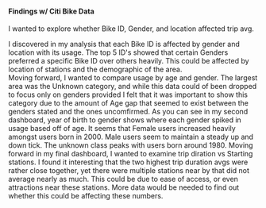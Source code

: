 #### Findings w/ Citi Bike Data

I wanted to explore whether Bike ID, Gender, and location affected trip avg.

I discovered in my analysis that each Bike ID is affected by gender and location with its usage.
The top 5 ID's showed that certain Genders preferred a specific Bike ID over others heavily. 
This could be affected by location of stations and the demographic of the area. \
Moving forward, I wanted to compare usage by age and gender. The largest area was the Unknown category, and while
this data could of been dropped to focus only on genders provided I felt that it was important to show this category due to
the amount of Age gap that seemed to exist between the genders stated and the ones uncomfirmed. As you can see in my second dashboard, year of birth to gender shows where each gender spiked in usage based off of age. It seems that Female users increased
heavily amongst users born in 2000. Male users seem to maintain a steady up and down tick. The unknown class peaks with users born around 1980. Moving forward in my final dashboard, I wanted to examine trip diration vs Starting stations. I found it interesting that the two highest trip duration avgs were rather close together, yet there were multiple stations near by that did not average nearly as much. This could be due to ease of access, or even attractions near these stations. More data would be needed to find out whether this could be affecting these numbers. 
